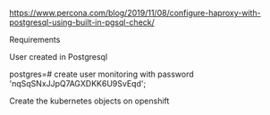 https://www.percona.com/blog/2019/11/08/configure-haproxy-with-postgresql-using-built-in-pgsql-check/


Requirements

User created in Postgresql

postgres=# create user monitoring with password 'nqSqSNxJJpQ7AGXDKK6U9SvEqd';


Create the kubernetes objects on openshift
